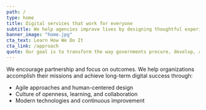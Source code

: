 ```yaml
---
path: /
type: home
title: Digital services that work for everyone
subtitle: We help agencies improve lives by designing thoughtful experiences and building modern software to serve both government and the public.
banner_image: "home.jpg"
cta_text: Learn How We Do It
cta_link: /approach
quote: Our goal is to transform the way governments procure, develop, and deliver digital services.
---
```

We encourage partnership and focus on outcomes. We help organizations accomplish their missions and achieve long-term digital success through:
* Agile approaches and human-centered design 
* Culture of openness, learning, and collaboration
* Modern technologies and continuous improvement